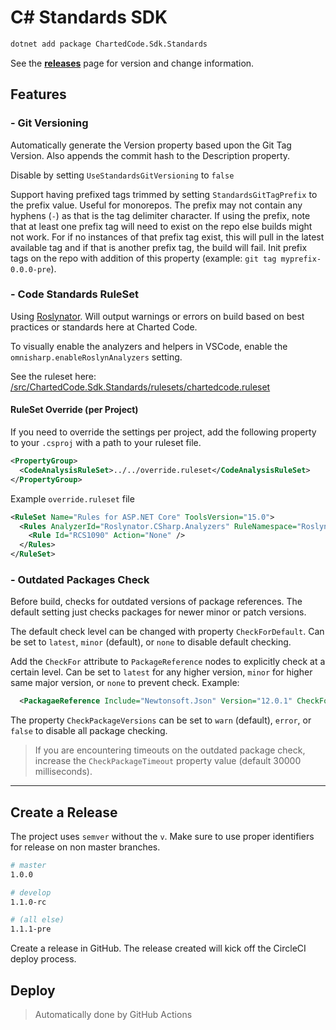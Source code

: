 # C# Standards SDK

```bash
dotnet add package ChartedCode.Sdk.Standards
```

See the **[releases](./releases)** page for version and change information.

## Features

### **- Git Versioning**

Automatically generate the Version property based upon the Git Tag Version.  Also appends the commit hash to the Description property.

Disable by setting `UseStandardsGitVersioning` to `false`

Support having prefixed tags trimmed by setting `StandardsGitTagPrefix` to the prefix value. Useful for monorepos. The prefix may not contain any hyphens (`-`) as that is the tag delimiter character. If using the prefix, note that at least one prefix tag will need to exist on the repo else builds might not work. For if no instances of that prefix tag exist, this will pull in the latest available tag and if that is another prefix tag, the build will fail.  Init prefix tags on the repo with addition of this property (example: `git tag myprefix-0.0.0-pre`).

### **- Code Standards RuleSet**

Using [Roslynator](https://github.com/JosefPihrt/Roslynator).  Will output warnings or errors on build based on best practices or standards here at Charted Code.

To visually enable the analyzers and helpers in VSCode, enable the `omnisharp.enableRoslynAnalyzers` setting.

See the ruleset here: [/src/ChartedCode.Sdk.Standards/rulesets/chartedcode.ruleset](./src/ChartedCode.Sdk.Standards/rulesets/chartedcode.ruleset)

#### RuleSet Override (per Project)

If you need to override the settings per project, add the following
property to your `.csproj` with a path to your ruleset file.

```xml
<PropertyGroup>
  <CodeAnalysisRuleSet>../../override.ruleset</CodeAnalysisRuleSet>
</PropertyGroup>
```

Example `override.ruleset` file
```xml
<RuleSet Name="Rules for ASP.NET Core" ToolsVersion="15.0">
  <Rules AnalyzerId="Roslynator.CSharp.Analyzers" RuleNamespace="Roslynator.CSharp.Analyzers">
    <Rule Id="RCS1090" Action="None" />
  </Rules>
</RuleSet>
```

### **- Outdated Packages Check**

Before build, checks for outdated versions of package references.  The default setting just checks packages for newer minor or patch versions.

The default check level can be changed with property `CheckForDefault`.  Can be set to `latest`, `minor` (default), or `none` to disable default checking.

Add the `CheckFor` attribute to `PackageReference` nodes to explicitly check at a certain level.  Can be set to `latest` for any higher version, `minor` for higher same major version, or `none` to prevent check.  Example:

```xml
  <PackagaeReference Include="Newtonsoft.Json" Version="12.0.1" CheckFor="latest" />
```

The property `CheckPackageVersions` can be set to `warn` (default), `error`, or `false` to disable all package checking.

> If you are encountering timeouts on the outdated package check, increase the `CheckPackageTimeout` property value (default 30000 milliseconds).

----

## Create a Release

The project uses `semver` without the `v`.  Make sure to use proper identifiers for release on non master branches.

```bash
# master
1.0.0

# develop
1.1.0-rc

# (all else)
1.1.1-pre
```

Create a release in GitHub.  The release created will kick off the CircleCI deploy process.

## Deploy

> Automatically done by GitHub Actions
